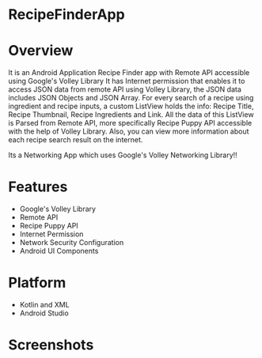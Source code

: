 # RecipeFinderApp
# Overview

It is an Android Application Recipe Finder app with Remote API accessible using Google's Volley Library
It has Internet permission that enables it to access JSON data from remote API using Volley Library, the JSON data includes JSON Objects and JSON Array. For every search of a recipe using ingredient and recipe inputs, a custom ListView holds the info: Recipe Title, Recipe Thumbnail, Recipe Ingredients and Link. All the data of this ListView is Parsed from Remote API, more specifically Recipe Puppy API accessible with the help of Volley Library. Also, you can view more information about each recipe search result on the internet.

Its a Networking App which uses Google's Volley Networking Library!!

# Features

- Google's Volley Library
- Remote API
- Recipe Puppy API
- Internet Permission 
- Network Security Configuration
- Android UI Components

# Platform

- Kotlin and XML
- Android Studio

# Screenshots

